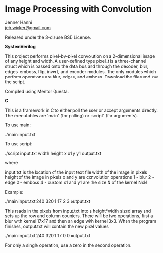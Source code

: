 Image Processing with Convolution 
=================================

Jenner Hanni  
<jeh.wicker@gmail.com>

Released under the 3-clause BSD License.

**SystemVerilog**

This project performs pixel-by-pixel convolution on a 2-dimensional image of any height and width. A user-defined type pixel_t is a three-channel struct which is passed onto the data bus and through the decoder, blur, edges, emboss, flip, invert, and encoder modules. The only modules which perform operations are blur, edges, and emboss. Download the files and `run` the script.

Compiled using Mentor Questa.

**C**

This is a framework in C to either poll the user or accept arguments directly. The executables are 'main' (for polling) or 'script' (for arguments). 

To use main: 

./main input.txt

To use script:

./script input.txt width height x x1 y y1 output.txt

where 

input.txt is the location of the input text file
width of the image in pixels
height of the image in pixels
x and y are convolution operations
  1 - blur
  2 - edge
  3 - emboss
  4 - custom
x1 and y1 are the size N of the kernel NxN

Example:

./main input.txt 240 320 1 17 2 3 output.txt

This reads in the pixels from input.txt into a height*width sized array and sets up the row and column counters. There will be two operations, first a blur with kernel 17x17 and then an edge with kernel 3x3. When the program finishes, output.txt will contain the new pixel values. 

./main input.txt 240 320 1 17 0 0 output.txt

For only a single operation, use a zero in the second operation.

